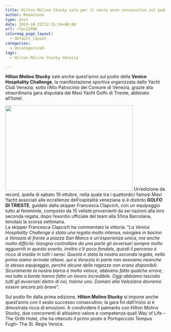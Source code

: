 ```yaml
---
title: Hilton Molino Stucky sale per il sesto anno consecutivo sul podio della Venice Hospitality Challenge
author: Redazione
type: post
date: 2019-10-25T12:15:34+00:00
url: /?p=12006
colormag_page_layout:
  - default_layout
categories:
  - Uncategorized
tags:
  - Hilton Molino Stucky Venezia

---
```

**Hilton Molino Stucky** sale anche quest’anno sul podio della **Venice Hospitality Challenge**, la manifestazione sportiva organizzata dallo Yacht Club Venezia, sotto l’Alto Patrocinio del Comune di Venezia, grazie alla straordinaria gara disputata dal Maxi Yacht Golfo di Trieste, abbinato all&#8217;hotel.

<img decoding="async" loading="lazy" class="alignleft wp-image-12008" src="https://progressonline.it/wp-content/uploads/2019/10/Anteprima-cena-degli-chef-2432-300x200.jpg" alt="" width="400" height="267" /> Un’edizione da record, quella di sabato 19 ottobre, nella quale tra i quattordici famosi Maxi Yacht associati alle eccellenze dell’ospitalità veneziana si è distinto **GOLFO DI TRIESTE**, guidato dalla skipper Francesca Clapcich, con un equipaggio tutto al femminile, composto da 15 veliste provenienti da sei nazioni alla loro seconda regata, dopo l’esordio ufficiale del team alla 51ma Barcolana, tenutasi la scorsa settimana.  
La skipper Francesca Clapcich ha commentato la vittoria: &#8220;_La Venice Hospitality Challenge è stata una regata molto intensa, navigare in bacino a Venezia di fronte a piazza San Marco è un’esperienza unica, ma anche molto difficile: bisogna controllare da una parte gli avversari sempre molto agguerriti in questo evento, inoltre c’è poco fondale, quindi il percorso è ricco di insidie in tutti i sensi. Questa è stata la nostra seconda regata, nella prima siamo arrivate ottave, qui a Venezia in parte non avevamo neanche lo stesso equipaggio, perché alcune delle ragazze non erano disponibili. Sicuramente la nostra barca è molto veloce, abbiamo fatto qualche errore, ma tutte a bordo hanno fatto un lavoro incredibile. Oggi abbiamo lasciato tutti gli avversari dietro di noi, tranne uno. Domani alla Veleziana dovremo essere ancora più brave_”.

Sul podio fin dalla prima edizione, **Hilton Molino Stucky** si impone anche quest’anno con il sesto successo consecutivo; la gara fin dall&#8217;inizio si è dimostrata ricca di emozioni. A condividere il palmarès con Hilton Molino Stucky, due concorrenti di altissimo valore e competenza quali Way of Life – The Gritti Hotel, che ha ottenuto il primo posto e Portopiccolo Tempus Fugit– The St. Regis Venice.